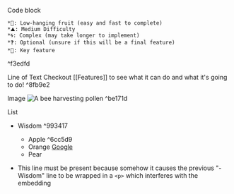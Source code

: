 Code block
```
*🍎: Low-hanging fruit (easy and fast to complete)
*⛰️: Medium Difficulty
*🌀: Complex (may take longer to implement)
*❓: Optional (unsure if this will be a final feature)
*🔑: Key feature
```

^f3edfd

Line of Text
Checkout [[Features]] to see what it can do and what it's going to do!  ^8fb9e2


Image
![A bee harvesting pollen](/Assets/bumblebee.gif "A bee harvesting pollen") ^be171d

List
- Wisdom ^993417
	- Apple ^6cc5d9
	- Orange [Google](https://google.com)
	- Pear

- This line must be present because somehow it causes the previous "- Wisdom" line to be wrapped in a `<p>` which interferes with the embedding